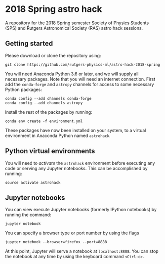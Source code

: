 # 2018 Spring astro hack
A repository for the 2018 Spring semester Society of Physics Students (SPS)
and Rutgers Astronomical Society (RAS) astro hack sessions.

## Getting started
Please download or clone the repository using:

    git clone https://github.com/rutgers-physics-ml/astro-hack-2018-spring


You will need Anaconda Python 3.6 or later, and we will supply all
necessary packages. Note that you will need an internet connection.
First add the `conda-forge` and `astropy` channels for access to some 
necessary Python packages:

    conda config --add channels conda-forge
    conda config --add channels astropy

Install the rest of the packages by running:

    conda env create -f environment.yml

These packages have now been installed on your system, to a virtual
environment in Anaconda Python named `astrohack`.

## Python virtual environments
You will need to *activate* the `astrohack` environment before executing any
code or serving any Jupyter notebooks. This can be accomplished by running:

    source activate astrohack

## Jupyter notebooks
You can view execute Jupyter notebooks (formerly IPython notebooks) by 
running the command:

    jupyter notebook

You can specify a browser type or port number by using the flags
    
    jupyter notebook --browser=firefox --port=8888

At this point, Jupyter will serve a notebook at `localhost:8888`. You can 
stop the notebook at any time by using the keyboard command `<Ctrl-c>`.

